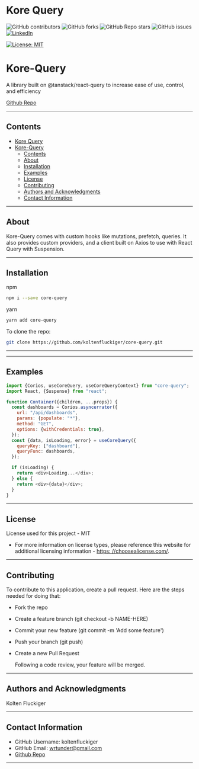 # Kore Query

![GitHub contributors](https://img.shields.io/github/contributors/koltenfluckiger/core-query?style=for-the-badge)
![GitHub forks](https://img.shields.io/github/forks/koltenfluckiger/core-query?style=for-the-badge)
![GitHub Repo stars](https://img.shields.io/github/stars/koltenfluckiger/core-query?style=for-the-badge)
![GitHub issues](https://img.shields.io/github/issues/koltenfluckiger/core-query?style=for-the-badge)
[![LinkedIn][linkedin-shield]][linkedin-url]

[![License: MIT](https://img.shields.io/badge/License-MIT-yellow.svg)](https://opensource.org/licenses/MIT)

# Kore-Query

A library built on @tanstack/react-query to increase ease of use, control, and efficiency

[Github Repo](https://github.com/koltenfluckiger/core-query)

---

## Contents

- [Kore Query](#core-query)
- [Kore-Query](#core-query-1)
  - [Contents](#contents)
  - [About](#about)
  - [Installation](#installation)
  - [Examples](#examples)
  - [License](#license)
  - [Contributing](#contributing)
  - [Authors and Acknowledgments](#authors-and-acknowledgments)
  - [Contact Information](#contact-information)

---

## About

Kore-Query comes with custom hooks like mutations, prefetch, queries. It also provides custom providers, and a client built on Axios to use with React Query with Suspension.

---

<!-- ## User Story

---

## Acceptance Criteria

---

## Visuals

![]()

--- -->

## Installation

npm

```bash
npm i --save core-query
```

yarn

```bash
yarn add core-query
```

To clone the repo:

```bash
git clone https://github.com/koltenfluckiger/core-query.git
```

---

---

## Examples

```javascript
import {Corios, useCoreQuery, useCoreQueryContext} from "core-query";
import React, {Suspense} from "react";

function Container({children, ...props}) {
  const dashboards = Corios.asyncerrator({
    url: "/api/dashboards",
    params: {populate: "*"},
    method: "GET",
    options: {withCredentials: true},
  });
  const {data, isLoading, error} = useCoreQuery({
    queryKey: ["dashboard"],
    queryFunc: dashboards,
  });

  if (isLoading) {
    return <div>Loading...</div>;
  } else {
    return <div>{data}</div>;
  }
}
```

---

## License

License used for this project - MIT

- For more information on license types, please reference this website
  for additional licensing information - [https: //choosealicense.com/](https://choosealicense.com/).

---

## Contributing

To contribute to this application, create a pull request.
Here are the steps needed for doing that:

- Fork the repo
- Create a feature branch (git checkout -b NAME-HERE)
- Commit your new feature (git commit -m 'Add some feature')
- Push your branch (git push)
- Create a new Pull Request

  Following a code review, your feature will be merged.

---

## Authors and Acknowledgments

Kolten Fluckiger

---

## Contact Information

- GitHub Username: koltenfluckiger
- GitHub Email: <wrtunder@gmail.com>
- [Github Repo](https://github.com/koltenfluckiger/core-query)

---

[linkedin-shield]: https://img.shields.io/badge/-LinkedIn-black.svg?style=for-the-badge&logo=linkedin&colorB=555
[linkedin-url]: https://linkedin.com/in/koltenfluckiger
